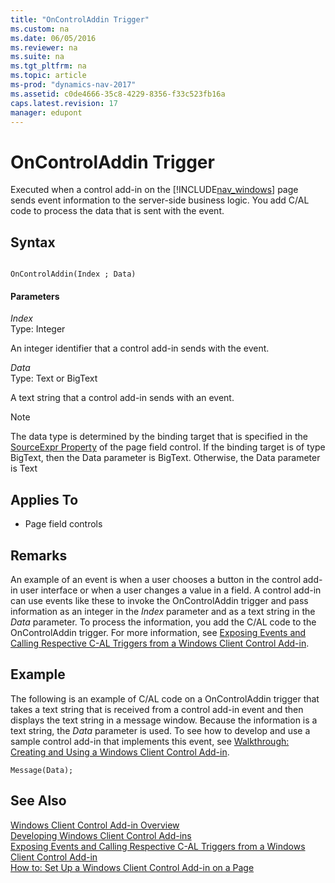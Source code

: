 ```yaml
---
title: "OnControlAddin Trigger"
ms.custom: na
ms.date: 06/05/2016
ms.reviewer: na
ms.suite: na
ms.tgt_pltfrm: na
ms.topic: article
ms-prod: "dynamics-nav-2017"
ms.assetid: c0de4666-35c8-4229-8356-f33c523fb16a
caps.latest.revision: 17
manager: edupont
---
```

# OnControlAddin Trigger
Executed when a control add-in on the [!INCLUDE[nav_windows](includes/nav_windows_md.md)] page sends event information to the server-side business logic. You add C/AL code to process the data that is sent with the event.  
  
## Syntax  
  
```  
  
OnControlAddin(Index ; Data)  
```  
  
#### Parameters  
 *Index*  
 Type: Integer  
  
 An integer identifier that a control add-in sends with the event.  
  
 *Data*  
 Type: Text or BigText  
  
 A text string that a control add-in sends with an event.  
  
> [!NOTE]  
>  The data type is determined by the binding target that is specified in the [SourceExpr Property](SourceExpr-Property.md) of the page field control. If the binding target is of type BigText, then the Data parameter is BigText. Otherwise, the Data parameter is Text  
  
## Applies To  
  
-   Page field controls  
  
## Remarks  
 An example of an event is when a user chooses a button in the control add-in user interface or when a user changes a value in a field. A control add-in can use events like these to invoke the OnControlAddin trigger and pass information as an integer in the *Index* parameter and as a text string in the *Data* parameter. To process the information, you add the C/AL code to the OnControlAddin trigger. For more information, see [Exposing Events and Calling Respective C-AL Triggers from a Windows Client Control Add-in](Exposing-Events-and-Calling-Respective-C-AL-Triggers-from-a-Windows-Client-Control-Add-in.md).  
  
## Example  
 The following is an example of C/AL code on a OnControlAddin trigger that takes a text string that is received from a control add-in event and then displays the text string in a message window. Because the information is a text string, the *Data* parameter is used. To see how to develop and use a sample control add-in that implements this event, see [Walkthrough: Creating and Using a Windows Client Control Add-in](Walkthrough:-Creating-and-Using-a-Windows-Client-Control-Add-in.md).  
  
```  
Message(Data);  
```  
  
## See Also  
 [Windows Client Control Add-in Overview](Windows-Client-Control-Add-in-Overview.md)   
 [Developing Windows Client Control Add-ins](Developing-Windows-Client-Control-Add-ins.md)   
 [Exposing Events and Calling Respective C-AL Triggers from a Windows Client Control Add-in](Exposing-Events-and-Calling-Respective-C-AL-Triggers-from-a-Windows-Client-Control-Add-in.md)   
 [How to: Set Up a Windows Client Control Add-in on a Page](How-to--Set-Up-a-Windows-Client-Control-Add-in-on-a-Page.md)
